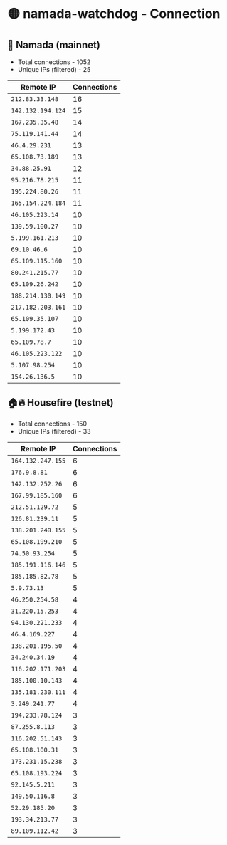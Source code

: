 # 🟡 namada-watchdog - Connection

## 🚀 Namada (mainnet)
- Total connections - 1052
- Unique IPs (filtered) - 25

| Remote IP | Connections |
|-----------|-------------|
| `212.83.33.148` | 16 |
| `142.132.194.124` | 15 |
| `167.235.35.48` | 14 |
| `75.119.141.44` | 14 |
| `46.4.29.231` | 13 |
| `65.108.73.189` | 13 |
| `34.88.25.91` | 12 |
| `95.216.78.215` | 11 |
| `195.224.80.26` | 11 |
| `165.154.224.184` | 11 |
| `46.105.223.14` | 10 |
| `139.59.100.27` | 10 |
| `5.199.161.213` | 10 |
| `69.10.46.6` | 10 |
| `65.109.115.160` | 10 |
| `80.241.215.77` | 10 |
| `65.109.26.242` | 10 |
| `188.214.130.149` | 10 |
| `217.182.203.161` | 10 |
| `65.109.35.107` | 10 |
| `5.199.172.43` | 10 |
| `65.109.78.7` | 10 |
| `46.105.223.122` | 10 |
| `5.107.98.254` | 10 |
| `154.26.136.5` | 10 |

## 🏠🔥 Housefire (testnet)

- Total connections - 150
- Unique IPs (filtered) - 33

| Remote IP | Connections |
|-----------|-------------|
| `164.132.247.155` | 6 |
| `176.9.8.81` | 6 |
| `142.132.252.26` | 6 |
| `167.99.185.160` | 6 |
| `212.51.129.72` | 5 |
| `126.81.239.11` | 5 |
| `138.201.240.155` | 5 |
| `65.108.199.210` | 5 |
| `74.50.93.254` | 5 |
| `185.191.116.146` | 5 |
| `185.185.82.78` | 5 |
| `5.9.73.13` | 5 |
| `46.250.254.58` | 4 |
| `31.220.15.253` | 4 |
| `94.130.221.233` | 4 |
| `46.4.169.227` | 4 |
| `138.201.195.50` | 4 |
| `34.240.34.19` | 4 |
| `116.202.171.203` | 4 |
| `185.100.10.143` | 4 |
| `135.181.230.111` | 4 |
| `3.249.241.77` | 4 |
| `194.233.78.124` | 3 |
| `87.255.8.113` | 3 |
| `116.202.51.143` | 3 |
| `65.108.100.31` | 3 |
| `173.231.15.238` | 3 |
| `65.108.193.224` | 3 |
| `92.145.5.211` | 3 |
| `149.50.116.8` | 3 |
| `52.29.185.20` | 3 |
| `193.34.213.77` | 3 |
| `89.109.112.42` | 3 |

